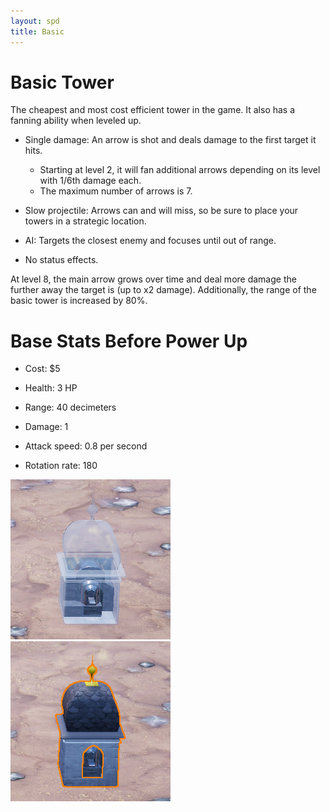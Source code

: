 ```yaml
---
layout: spd
title: Basic
---
```


# Basic Tower

The cheapest and most cost efficient tower in the game. It also has a fanning ability when leveled up.

* Single damage: An arrow is shot and deals damage to the first target it hits.
  * Starting at level 2, it will fan additional arrows depending on its level with 1/6th damage each.
  * The maximum number of arrows is 7.

* Slow projectile: Arrows can and will miss, so be sure to place your towers in a strategic location.

* AI: Targets the closest enemy and focuses until out of range.

* No status effects.

At level 8, the main arrow grows over time and deal more damage the further away the target is (up to x2 damage). Additionally, the range of the basic tower is increased by 80%.

# Base Stats Before Power Up

* Cost: $5

* Health: 3 HP

* Range: 40 decimeters

* Damage: 1

* Attack speed: 0.8 per second

* Rotation rate: 180

<img src="/assets/images/spd/tower-basic-unbuilt.jpg" width="256" height="256">
<img src="/assets/images/spd/tower-basic.jpg" width="256" height="256">
